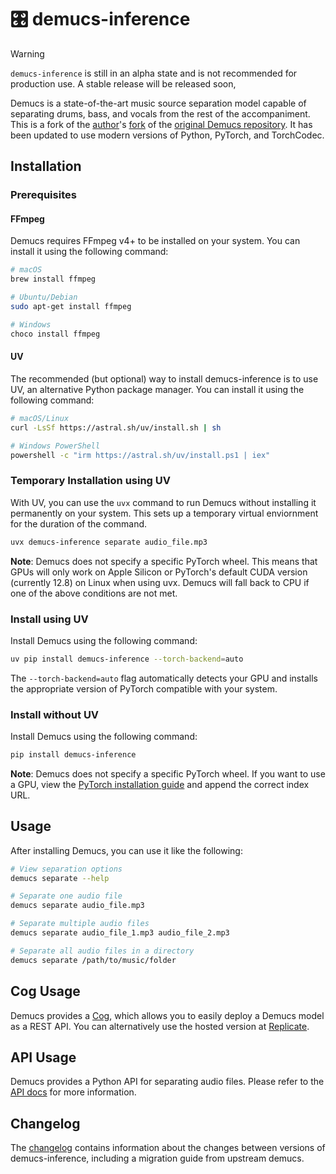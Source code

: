 # 🎛️ demucs-inference

> [!WARNING]
> `demucs-inference` is still in an alpha state and is not recommended for production use. A stable release will be released soon,

Demucs is a state-of-the-art music source separation model capable of separating drums, bass, and vocals from the rest of the accompaniment.
This is a fork of the [author](https://github.com/adefossez)'s [fork](https://github.com/adefossez/demucs) of the [original Demucs repository](https://github.com/facebookresearch/demucs). It has been updated to use modern versions of Python, PyTorch, and TorchCodec.

## Installation

### Prerequisites

#### FFmpeg

Demucs requires FFmpeg v4+ to be installed on your system. You can install it using the following command:

```bash
# macOS
brew install ffmpeg

# Ubuntu/Debian
sudo apt-get install ffmpeg

# Windows
choco install ffmpeg
```

#### UV

The recommended (but optional) way to install demucs-inference is to use UV, an alternative Python package manager. You can install it using the following command:

```bash
# macOS/Linux
curl -LsSf https://astral.sh/uv/install.sh | sh

# Windows PowerShell
powershell -c "irm https://astral.sh/uv/install.ps1 | iex"
```

### Temporary Installation using UV

With UV, you can use the `uvx` command to run Demucs without installing it permanently on your system. This sets up a temporary virtual enviornment for the duration of the command. 

```bash
uvx demucs-inference separate audio_file.mp3
```

**Note**: Demucs does not specify a specific PyTorch wheel. This means that GPUs will only work on Apple Silicon or PyTorch's default CUDA version (currently 12.8) on Linux when using uvx. Demucs will fall back to CPU if one of the above conditions are not met.

### Install using UV

Install Demucs using the following command:

```bash
uv pip install demucs-inference --torch-backend=auto
```

The `--torch-backend=auto` flag automatically detects your GPU and installs the appropriate version of PyTorch compatible with your system.

### Install without UV

Install Demucs using the following command:

```bash
pip install demucs-inference
```

**Note**: Demucs does not specify a specific PyTorch wheel. If you want to use a GPU, view the [PyTorch installation guide](https://pytorch.org/get-started/locally/) and append the correct index URL.

## Usage

After installing Demucs, you can use it like the following:

```bash
# View separation options
demucs separate --help

# Separate one audio file
demucs separate audio_file.mp3

# Separate multiple audio files
demucs separate audio_file_1.mp3 audio_file_2.mp3

# Separate all audio files in a directory
demucs separate /path/to/music/folder
```

## Cog Usage

Demucs provides a [Cog](https://github.com/replicate/cog), which allows you to easily deploy a Demucs model as a REST API. You can alternatively use the hosted version at [Replicate](https://replicate.com/ryan5453/demucs).

## API Usage

Demucs provides a Python API for separating audio files. Please refer to the [API docs](docs/api.md) for more information.

## Changelog

The [changelog](docs/changelog.md) contains information about the changes between versions of demucs-inference, including a migration guide from upstream demucs.